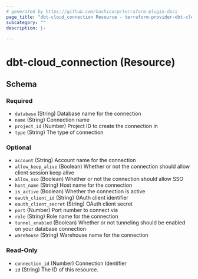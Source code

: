 ```yaml
---
# generated by https://github.com/hashicorp/terraform-plugin-docs
page_title: "dbt-cloud_connection Resource - terraform-provider-dbt-cloud"
subcategory: ""
description: |-
  
---
```


# dbt-cloud_connection (Resource)





<!-- schema generated by tfplugindocs -->
## Schema

### Required

- `database` (String) Database name for the connection
- `name` (String) Connection name
- `project_id` (Number) Project ID to create the connection in
- `type` (String) The type of connection

### Optional

- `account` (String) Account name for the connection
- `allow_keep_alive` (Boolean) Whether or not the connection should allow client session keep alive
- `allow_sso` (Boolean) Whether or not the connection should allow SSO
- `host_name` (String) Host name for the connection
- `is_active` (Boolean) Whether the connection is active
- `oauth_client_id` (String) OAuth client identifier
- `oauth_client_secret` (String) OAuth client secret
- `port` (Number) Port number to connect via
- `role` (String) Role name for the connection
- `tunnel_enabled` (Boolean) Whether or not tunneling should be enabled on your database connection
- `warehouse` (String) Warehouse name for the connection

### Read-Only

- `connection_id` (Number) Connection Identifier
- `id` (String) The ID of this resource.


